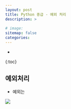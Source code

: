 ```yaml
---
layout: post
title: Python 중급 - 예외 처리
description: >
    
# image: 
sitemap: false
categories:
---
```


* 
{:toc}

## 예외처리
- 예외는

![](../assets/img/zerobase/exceptionclass.png)